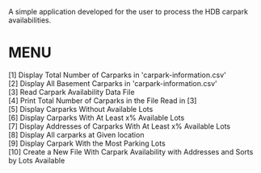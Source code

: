 A simple application developed for the user to process the HDB carpark availabilities.

MENU 
==== 
[1] Display Total Number of Carparks in 'carpark-information.csv' </br>
[2] Display All Basement Carparks in 'carpark-information.csv' </br>
[3] Read Carpark Availability Data File </br>
[4] Print Total Number of Carparks in the File Read in [3] </br>
[5] Display Carparks Without Available Lots </br>
[6] Display Carparks With At Least x% Available Lots </br>
[7] Display Addresses of Carparks With At Least x% Available Lots</br>
[8] Display All carparks at Given location</br>
[9] Display Carpark With the Most Parking Lots</br>
[10] Create a New File With Carpark Availability with Addresses and Sorts by Lots Available</br>
